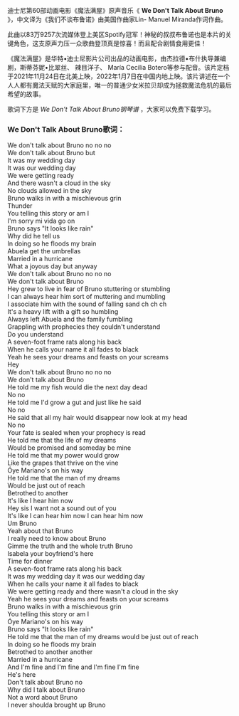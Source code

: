 

迪士尼第60部动画电影《魔法满屋》原声音乐《 **We Don't Talk About Bruno** 》，中文译为《我们不谈布鲁诺》由美国作曲家Lin-
Manuel Miranda作词作曲。

此曲以83万9257次流媒体登上美区Spotify冠军！神秘的叔叔布鲁诺也是本片的关键角色，这支原声力压一众歌曲登顶真是惊喜！而且配合剧情食用更佳！

《魔法满屋》是华特•迪士尼影片公司出品的动画电影，由杰拉德•布什执导兼编剧，斯蒂芬妮•比翠丝、 辣目洋子、 María Cecilia
Botero等参与配音。该片定档于2021年11月24日在北美上映，2022年1月7日在中国内地上映。该片讲述在一个人人都有魔法天赋的大家庭里，唯一的普通少女米拉贝却成为拯救魔法危机的最后希望的故事。

歌词下方是 _We Don't Talk About Bruno钢琴谱_ ，大家可以免费下载学习。

### We Don't Talk About Bruno歌词：

We don't talk about Bruno no no no  
We don't talk about Bruno but  
It was my wedding day  
It was our wedding day  
We were getting ready  
And there wasn't a cloud in the sky  
No clouds allowed in the sky  
Bruno walks in with a mischievous grin  
Thunder  
You telling this story or am I  
I'm sorry mi vida go on  
Bruno says &quot;It looks like rain&quot;  
Why did he tell us  
In doing so he floods my brain  
Abuela get the umbrellas  
Married in a hurricane  
What a joyous day but anyway  
We don't talk about Bruno no no no  
We don't talk about Bruno  
Hey grew to live in fear of Bruno stuttering or stumbling  
I can always hear him sort of muttering and mumbling  
I associate him with the sound of falling sand ch ch ch  
It's a heavy lift with a gift so humbling  
Always left Abuela and the family fumbling  
Grappling with prophecies they couldn't understand  
Do you understand  
A seven-foot frame rats along his back  
When he calls your name it all fades to black  
Yeah he sees your dreams and feasts on your screams  
Hey  
We don't talk about Bruno no no no  
We don't talk about Bruno  
He told me my fish would die the next day dead  
No no  
He told me I'd grow a gut and just like he said  
No no  
He said that all my hair would disappear now look at my head  
No no  
Your fate is sealed when your prophecy is read  
He told me that the life of my dreams  
Would be promised and someday be mine  
He told me that my power would grow  
Like the grapes that thrive on the vine  
Óye Mariano's on his way  
He told me that the man of my dreams  
Would be just out of reach  
Betrothed to another  
It's like I hear him now  
Hey sis I want not a sound out of you  
It's like I can hear him now I can hear him now  
Um Bruno  
Yeah about that Bruno  
I really need to know about Bruno  
Gimme the truth and the whole truth Bruno  
Isabela your boyfriend's here  
Time for dinner  
A seven-foot frame rats along his back  
It was my wedding day it was our wedding day  
When he calls your name it all fades to black  
We were getting ready and there wasn't a cloud in the sky  
Yeah he sees your dreams and feasts on your screams  
Bruno walks in with a mischievous grin  
You telling this story or am I  
Óye Mariano's on his way  
Bruno says &quot;It looks like rain&quot;  
He told me that the man of my dreams would be just out of reach  
In doing so he floods my brain  
Betrothed to another another  
Married in a hurricane  
And I'm fine and I'm fine and I'm fine I'm fine  
He's here  
Don't talk about Bruno no  
Why did I talk about Bruno  
Not a word about Bruno  
I never shoulda brought up Bruno

